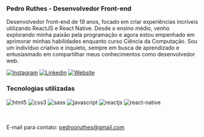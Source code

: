 ### Pedro Ruthes - Desenvolvedor Front-end

Desenvolvedor front-end de 19 anos, focado em criar experiências incríveis utilizando ReactJS e React Native. Desde o ensino médio, venho explorando minha paixão pela programação e agora estou empenhado em aprimorar minhas habilidades enquanto curso Ciência da Computação. Sou um indivíduo criativo e inquieto, sempre em busca de aprendizado e entusiasmado em compartilhar meus conhecimentos como desenvolvedor web.

[![Instagram](https://img.shields.io/badge/Instagram-E4405F?style=for-the-badge&logo=instagram&logoColor=white)](https://www.instagram.com/pedroo_ruthes)
[![Linkedin](https://img.shields.io/badge/LinkedIn-0077B5?style=for-the-badge&logo=linkedin&logoColor=white)](https://www.linkedin.com/in/pedroruthes/)
[![Website](https://img.shields.io/badge/website-000000?style=for-the-badge&logo=About.me&logoColor=white)](https://www.pedroruthes.com)

### Tecnologias utilizadas

<div style="display: inline_block">
  <img align="center" alt="html5" src="https://img.shields.io/badge/HTML5-E34F26?style=for-the-badge&logo=html5&logoColor=white" />
  <img align="center" alt="css3" src="https://img.shields.io/badge/CSS3-1572B6?style=for-the-badge&logo=css3&logoColor=white" />
  <img align="center" alt="sass" src="https://img.shields.io/badge/Sass-CC6699?style=for-the-badge&logo=sass&logoColor=white" />
  <img align="center" alt="javascript" src="https://img.shields.io/badge/JavaScript-323330?style=for-the-badge&logo=javascript&logoColor=F7DF1E" />
  <img align="center" alt="reactjs" src="https://img.shields.io/badge/React-20232A?style=for-the-badge&logo=react&logoColor=61DAFB" />
  <img align="center" alt="react-native" src="https://img.shields.io/badge/React_Native-20232A?style=for-the-badge&logo=react&logoColor=61DAFB" />
</div><br/><br/>

E-mail para contato: pedrooruthes@gmail.com
